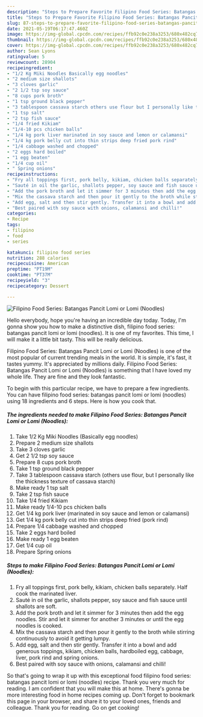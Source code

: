 ```yaml
---
description: "Steps to Prepare Favorite Filipino Food Series: Batangas Pancit Lomi or Lomi (Noodles)"
title: "Steps to Prepare Favorite Filipino Food Series: Batangas Pancit Lomi or Lomi (Noodles)"
slug: 87-steps-to-prepare-favorite-filipino-food-series-batangas-pancit-lomi-or-lomi-noodles
date: 2021-05-19T06:17:47.460Z
image: https://img-global.cpcdn.com/recipes/ffb92c0e238a3253/680x482cq70/filipino-food-series-batangas-pancit-lomi-or-lomi-noodles-recipe-main-photo.jpg
thumbnail: https://img-global.cpcdn.com/recipes/ffb92c0e238a3253/680x482cq70/filipino-food-series-batangas-pancit-lomi-or-lomi-noodles-recipe-main-photo.jpg
cover: https://img-global.cpcdn.com/recipes/ffb92c0e238a3253/680x482cq70/filipino-food-series-batangas-pancit-lomi-or-lomi-noodles-recipe-main-photo.jpg
author: Sean Lyons
ratingvalue: 5
reviewcount: 28904
recipeingredient:
- "1/2 Kg Miki Noodles Basically egg noodles"
- "2 medium size shallots"
- "3 cloves garlic"
- "2 1/2 tsp soy sauce"
- "8 cups pork broth"
- "1 tsp ground black pepper"
- "3 tablespoon cassava starch others use flour but I personally like the thickness texture of cassava starch"
- "1 tsp salt"
- "2 tsp fish sauce"
- "1/4 fried Kikiam"
- "1/4-10 pcs chicken balls"
- "1/4 kg pork liver marinated in soy sauce and lemon or calamansi"
- "1/4 kg pork belly cut into thin strips deep fried pork rind"
- "1/4 cabbage washed and chopped"
- "2 eggs hard boiled"
- "1 egg beaten"
- "1/4 cup oil"
- " Spring onions"
recipeinstructions:
- "Fry all toppings first, pork belly, kikiam, chicken balls separately. Half cook the marinated liver."
- "Sauté in oil the garlic, shallots pepper, soy sauce and fish sauce until shallots are soft."
- "Add the pork broth and let it simmer for 3 minutes then add the egg noodles. Stir and let it simmer for another 3 minutes or until the egg noodles is cooked."
- "Mix the cassava starch and then pour it gently to the broth while stirring continuously to avoid it getting lumpy."
- "Add egg, salt and then stir gently. Transfer it into a bowl and add generous toppings, kikiam, chicken balls, hardboiled egg, cabbage, liver, pork rind and spring onions."
- "Best paired with soy sauce with onions, calamansi and chilli!"
categories:
- Recipe
tags:
- filipino
- food
- series

katakunci: filipino food series 
nutrition: 288 calories
recipecuisine: American
preptime: "PT19M"
cooktime: "PT37M"
recipeyield: "3"
recipecategory: Dessert

---
```



![Filipino Food Series: Batangas Pancit Lomi or Lomi (Noodles)](https://img-global.cpcdn.com/recipes/ffb92c0e238a3253/680x482cq70/filipino-food-series-batangas-pancit-lomi-or-lomi-noodles-recipe-main-photo.jpg)

Hello everybody, hope you're having an incredible day today. Today, I'm gonna show you how to make a distinctive dish, filipino food series: batangas pancit lomi or lomi (noodles). It is one of my favorites. This time, I will make it a little bit tasty. This will be really delicious.



Filipino Food Series: Batangas Pancit Lomi or Lomi (Noodles) is one of the most popular of current trending meals in the world. It is simple, it's fast, it tastes yummy. It's appreciated by millions daily. Filipino Food Series: Batangas Pancit Lomi or Lomi (Noodles) is something that I have loved my whole life. They are fine and they look fantastic.


To begin with this particular recipe, we have to prepare a few ingredients. You can have filipino food series: batangas pancit lomi or lomi (noodles) using 18 ingredients and 6 steps. Here is how you cook that.

<!--inarticleads1-->

##### The ingredients needed to make Filipino Food Series: Batangas Pancit Lomi or Lomi (Noodles):

1. Take 1/2 Kg Miki Noodles (Basically egg noodles)
1. Prepare 2 medium size shallots
1. Take 3 cloves garlic
1. Get 2 1/2 tsp soy sauce
1. Prepare 8 cups pork broth
1. Take 1 tsp ground black pepper
1. Take 3 tablespoon cassava starch (others use flour, but I personally like the thickness texture of cassava starch)
1. Make ready 1 tsp salt
1. Take 2 tsp fish sauce
1. Take 1/4 fried Kikiam
1. Make ready 1/4-10 pcs chicken balls
1. Get 1/4 kg pork liver (marinated in soy sauce and lemon or calamansi)
1. Get 1/4 kg pork belly cut into thin strips deep fried (pork rind)
1. Prepare 1/4 cabbage washed and chopped
1. Take 2 eggs hard boiled
1. Make ready 1 egg beaten
1. Get 1/4 cup oil
1. Prepare  Spring onions




<!--inarticleads2-->

##### Steps to make Filipino Food Series: Batangas Pancit Lomi or Lomi (Noodles):

1. Fry all toppings first, pork belly, kikiam, chicken balls separately. Half cook the marinated liver.
1. Sauté in oil the garlic, shallots pepper, soy sauce and fish sauce until shallots are soft.
1. Add the pork broth and let it simmer for 3 minutes then add the egg noodles. Stir and let it simmer for another 3 minutes or until the egg noodles is cooked.
1. Mix the cassava starch and then pour it gently to the broth while stirring continuously to avoid it getting lumpy.
1. Add egg, salt and then stir gently. Transfer it into a bowl and add generous toppings, kikiam, chicken balls, hardboiled egg, cabbage, liver, pork rind and spring onions.
1. Best paired with soy sauce with onions, calamansi and chilli!




So that's going to wrap it up with this exceptional food filipino food series: batangas pancit lomi or lomi (noodles) recipe. Thank you very much for reading. I am confident that you will make this at home. There's gonna be more interesting food in home recipes coming up. Don't forget to bookmark this page in your browser, and share it to your loved ones, friends and colleague. Thank you for reading. Go on get cooking!
